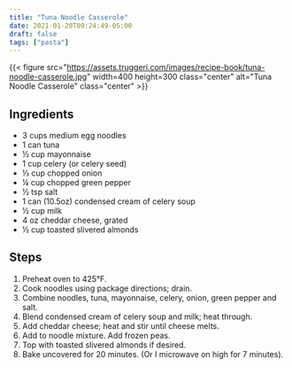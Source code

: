 ```yaml
---
title: "Tuna Noodle Casserole"
date: 2021-01-20T09:24:49-05:00
draft: false
tags: ["pasta"]
---
```


{{< figure src="https://assets.truggeri.com/images/recipe-book/tuna-noodle-casserole.jpg"
width=400 height=300 class="center" alt="Tuna Noodle Casserole" class="center" >}}

## Ingredients

* 3 cups medium egg noodles
* 1 can tuna
* ½ cup mayonnaise
* 1 cup celery (or celery seed)
* ⅓ cup chopped onion
* ¼ cup chopped green pepper
* ½ tsp salt
* 1 can (10.5oz) condensed cream of celery soup
* ½ cup milk
* 4 oz cheddar cheese, grated
* ½ cup toasted slivered almonds

## Steps

1. Preheat oven to 425°F.
2. Cook noodles using package directions; drain.
3. Combine noodles, tuna, mayonnaise, celery, onion, green pepper and salt.
4. Blend condensed cream of celery soup and milk; heat through.
5. Add cheddar cheese; heat and stir until cheese melts.
6. Add to noodle mixture. Add frozen peas.
7. Top with toasted slivered almonds if desired.
8. Bake uncovered for 20 minutes. (Or I microwave on high for 7 minutes).
